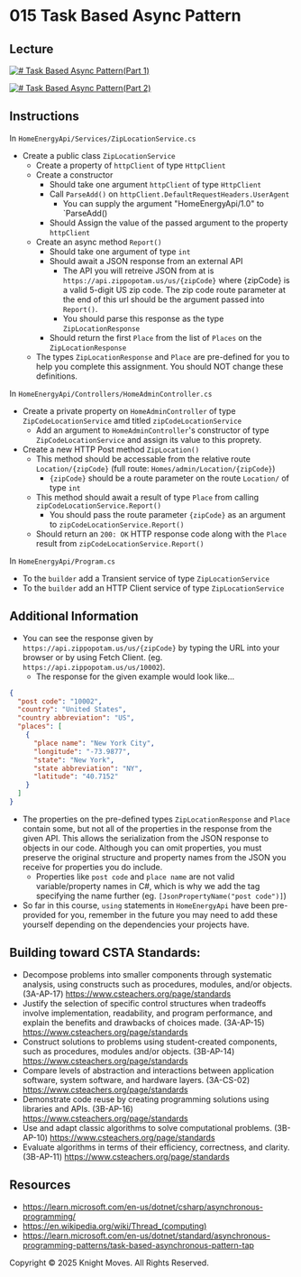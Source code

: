 # 015 Task Based Async Pattern

## Lecture

[![# Task Based Async Pattern(Part 1)](https://img.youtube.com/vi/uWclR0QwWZs/0.jpg)](https://www.youtube.com/watch?v=uWclR0QwWZs)

[![# Task Based Async Pattern(Part 2)](https://img.youtube.com/vi/ngIsgdpnARU/0.jpg)](https://www.youtube.com/watch?v=ngIsgdpnARU)

## Instructions

In `HomeEnergyApi/Services/ZipLocationService.cs`
- Create a public class `ZipLocationService`
    - Create a property of `httpClient` of type `HttpClient`
    - Create a constructor
        - Should take one argument `httpClient` of type `HttpClient`
        - Call `ParseAdd()` on `httpClient.DefaultRequestHeaders.UserAgent`
            - You can supply the argument "HomeEnergyApi/1.0" to `ParseAdd()
        - Should Assign the value of the passed argument to the property `httpClient`
    - Create an async method `Report()`
        - Should take one argument of type `int`
        - Should await a JSON response from an external API
            - The API you will retreive JSON from at is `https://api.zippopotam.us/us/{zipCode}` where {zipCode} is a valid 5-digit US zip code. The zip code route parameter at the end of this url should be the argument passed into `Report()`.
            - You should parse this response as the type `ZipLocationResponse`
        - Should return the first `Place` from the list of `Places` on the `ZipLocationResponse`
    - The types `ZipLocationResponse` and `Place` are pre-defined for you to help you complete this assignment. You should NOT change these definitions.

In `HomeEnergyApi/Controllers/HomeAdminController.cs`
- Create a private property on `HomeAdminController` of type `ZipCodeLocationService` amd titled `zipCodeLocationService`
    - Add an argument to `HomeAdminController`'s constructor of type `ZipCodeLocationService` and assign its value to this proprety.
- Create a new HTTP Post method `ZipLocation()`
    - This method should be accessable from the relative route `Location/{zipCode}` (full route: `Homes/admin/Location/{zipCode}`)
        - `{zipCode}` should be a route parameter on the route `Location/` of type `int`
    - This method should await a result of type `Place` from calling `zipCodeLocationService.Report()`
        - You should pass the route parameter `{zipCode}` as an argument to `zipCodeLocationService.Report()`
    - Should return an `200: OK` HTTP response code along with the `Place` result from `zipCodeLocationService.Report()`

In `HomeEnergyApi/Program.cs`
- To the `builder` add a Transient service of type `ZipLocationService`
- To the `builder` add an HTTP Client service of type `ZipLocationService`
    
## Additional Information
- You can see the response given by `https://api.zippopotam.us/us/{zipCode}` by typing the URL into your browser or by using Fetch Client. (eg. `https://api.zippopotam.us/us/10002`).
    - The response for the given example would look like...
```json
{
  "post code": "10002",
  "country": "United States",
  "country abbreviation": "US",
  "places": [
    {
      "place name": "New York City",
      "longitude": "-73.9877",
      "state": "New York",
      "state abbreviation": "NY",
      "latitude": "40.7152"
    }
  ]
}
```
- The properties on the pre-defined types `ZipLocationResponse` and `Place` contain some, but not all of the properties in the response from the given API. This allows the serialization from the JSON response to objects in our code. Although you can omit properties, you must preserve the original structure and property names from the JSON you receive for properties you do include. 
    - Properties like `post code` and `place name` are not valid variable/property names in C#, which is why we add the tag specifying the name further (eg. `[JsonPropertyName("post code")]`)
- So far in this course, `using` statements in `HomeEnergyApi` have been pre-provided for you, remember in the future you may need to add these yourself depending on the dependencies your projects have.

## Building toward CSTA Standards:
- Decompose problems into smaller components through systematic analysis, using constructs such as procedures, modules, and/or objects. (3A-AP-17) https://www.csteachers.org/page/standards
- Justify the selection of specific control structures when tradeoffs involve implementation, readability, and program performance, and explain the benefits and drawbacks of choices made. (3A-AP-15) https://www.csteachers.org/page/standards
- Construct solutions to problems using student-created components, such as procedures, modules and/or objects. (3B-AP-14) https://www.csteachers.org/page/standards
- Compare levels of abstraction and interactions between application software, system software, and hardware layers. (3A-CS-02) https://www.csteachers.org/page/standards
- Demonstrate code reuse by creating programming solutions using libraries and APIs. (3B-AP-16) https://www.csteachers.org/page/standards
- Use and adapt classic algorithms to solve computational problems. (3B-AP-10) https://www.csteachers.org/page/standards
- Evaluate algorithms in terms of their efficiency, correctness, and clarity. (3B-AP-11) https://www.csteachers.org/page/standards

## Resources
- https://learn.microsoft.com/en-us/dotnet/csharp/asynchronous-programming/
- https://en.wikipedia.org/wiki/Thread_(computing)
- https://learn.microsoft.com/en-us/dotnet/standard/asynchronous-programming-patterns/task-based-asynchronous-pattern-tap

Copyright &copy; 2025 Knight Moves. All Rights Reserved.
